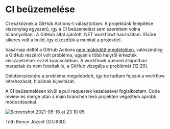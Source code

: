 # CI beüzemelése

CI eszköznek a GitHub Actions-t választottam. A projektünk felépítése viszonylag egyszerű, így a CI beüzemelést sem szerettem volna túlbonyolítani. A GitHub által ajánlott .NET workflowt használtam. Elsőre sikeres volt a build, így elkezdtük a munkát a projekttel.

Vasárnap déltől a GitHub Actions [nem működött megfelelően](https://www.githubstatus.com/incidents/zbpwygxwb3gw), valószínűleg a GitHub részéről volt probléma, ugyanis több helyről érkeztek visszajelzések ezzel kapcsolatban. A workflowk queued állapotban maradtak és nem futottak le, a GitHub vizsgálja a problémát (12:20).

Délutánra/estére a probléma megoldódott, így be tudtam fejezni a workflow létrehozását, hibáinak kijavítását.

A CI beüzemelésen kívül a pull requestek kezelésével foglalkoztam. Code review és merge után a main branchen lévő projekten végeztem apróbb módosításokat.

![Screenshot 2021-05-16 at 23 10 05](https://user-images.githubusercontent.com/48957481/118412724-e00bfc00-b69b-11eb-9fa9-7d906edbc6ab.jpg)

Tóth Bence József (D7J63D)
